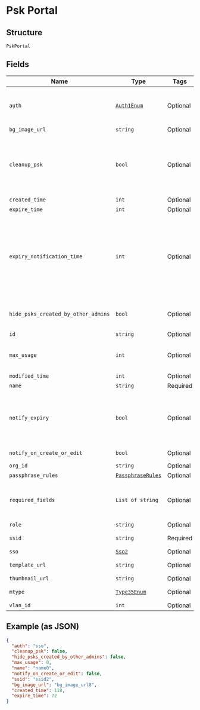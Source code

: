 
# Psk Portal

## Structure

`PskPortal`

## Fields

| Name | Type | Tags | Description |
|  --- | --- | --- | --- |
| `auth` | [`Auth1Enum`](../../doc/models/auth-1-enum.md) | Optional | Note: `sponsor` not yet available<br>**Default**: `'sso'` |
| `bg_image_url` | `string` | Optional | - |
| `cleanup_psk` | `bool` | Optional | used to cleanup exited psk when portal delete or ssid changed<br>**Default**: `False` |
| `created_time` | `int` | Optional | - |
| `expire_time` | `int` | Optional | unit min |
| `expiry_notification_time` | `int` | Optional | Number of days before psk is expired. Used as to when to start sending reminder notification when the psk is about to expire |
| `hide_psks_created_by_other_admins` | `bool` | Optional | only if `type`==`admin`<br>**Default**: `False` |
| `id` | `string` | Optional | - |
| `max_usage` | `int` | Optional | `max_usage`==`0` means unlimited<br>**Default**: `0` |
| `modified_time` | `int` | Optional | - |
| `name` | `string` | Required | - |
| `notify_expiry` | `bool` | Optional | If set to true, reminder notification will be sent when psk is about to expire |
| `notify_on_create_or_edit` | `bool` | Optional | **Default**: `False` |
| `org_id` | `string` | Optional | - |
| `passphrase_rules` | [`PassphraseRules`](../../doc/models/passphrase-rules.md) | Optional | - |
| `required_fields` | `List of string` | Optional | what information to ask for (email is required by default) |
| `role` | `string` | Optional | - |
| `ssid` | `string` | Required | intended SSID |
| `sso` | [`Sso2`](../../doc/models/sso-2.md) | Optional | if `auth`==`sso` |
| `template_url` | `string` | Optional | UI customization |
| `thumbnail_url` | `string` | Optional | - |
| `mtype` | [`Type35Enum`](../../doc/models/type-35-enum.md) | Optional | for personal psk portal |
| `vlan_id` | `int` | Optional | - |

## Example (as JSON)

```json
{
  "auth": "sso",
  "cleanup_psk": false,
  "hide_psks_created_by_other_admins": false,
  "max_usage": 0,
  "name": "name0",
  "notify_on_create_or_edit": false,
  "ssid": "ssid2",
  "bg_image_url": "bg_image_url8",
  "created_time": 118,
  "expire_time": 72
}
```


